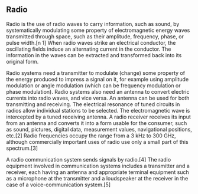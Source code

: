 ## Radio

Radio is the use of radio waves to carry information, such as sound, by systematically modulating some property of electromagnetic energy waves transmitted through space, such as their amplitude, frequency, phase, or pulse width.[n 1] When radio waves strike an electrical conductor, the oscillating fields induce an alternating current in the conductor. The information in the waves can be extracted and transformed back into its original form.

Radio systems need a transmitter to modulate (change) some property of the energy produced to impress a signal on it, for example using amplitude modulation or angle modulation (which can be frequency modulation or phase modulation). Radio systems also need an antenna to convert electric currents into radio waves, and vice versa. An antenna can be used for both transmitting and receiving. The electrical resonance of tuned circuits in radios allow individual stations to be selected. The electromagnetic wave is intercepted by a tuned receiving antenna. A radio receiver receives its input from an antenna and converts it into a form usable for the consumer, such as sound, pictures, digital data, measurement values, navigational positions, etc.[2] Radio frequencies occupy the range from a 3 kHz to 300 GHz, although commercially important uses of radio use only a small part of this spectrum.[3]

A radio communication system sends signals by radio.[4] The radio equipment involved in communication systems includes a transmitter and a receiver, each having an antenna and appropriate terminal equipment such as a microphone at the transmitter and a loudspeaker at the receiver in the case of a voice-communication system.[5]
